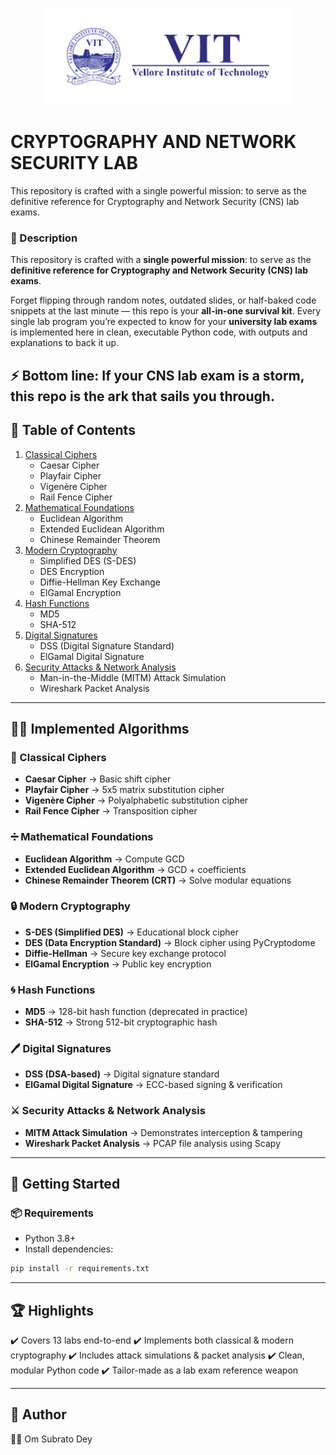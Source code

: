 <p align="center">
  <img src="VIT.png" width="400"/>
</p>

# CRYPTOGRAPHY AND NETWORK SECURITY LAB
 This repository is crafted with a single powerful mission: to serve as the definitive reference for Cryptography and Network Security (CNS) lab exams. 

### 📌 Description  
This repository is crafted with a **single powerful mission**: to serve as the **definitive reference for Cryptography and Network Security (CNS) lab exams**.  

Forget flipping through random notes, outdated slides, or half-baked code snippets at the last minute — this repo is your **all-in-one survival kit**. Every single lab program you’re expected to know for your **university lab exams** is implemented here in clean, executable Python code, with outputs and explanations to back it up.  

⚡ **Bottom line:** If your CNS lab exam is a storm, this repo is the **ark that sails you through**.
---

## 📖 Table of Contents
1. [Classical Ciphers](#-classical-ciphers)  
   - Caesar Cipher  
   - Playfair Cipher  
   - Vigenère Cipher  
   - Rail Fence Cipher  
2. [Mathematical Foundations](#-mathematical-foundations)  
   - Euclidean Algorithm  
   - Extended Euclidean Algorithm  
   - Chinese Remainder Theorem  
3. [Modern Cryptography](#-modern-cryptography)  
   - Simplified DES (S-DES)  
   - DES Encryption  
   - Diffie-Hellman Key Exchange  
   - ElGamal Encryption  
4. [Hash Functions](#-hash-functions)  
   - MD5  
   - SHA-512  
5. [Digital Signatures](#-digital-signatures)  
   - DSS (Digital Signature Standard)  
   - ElGamal Digital Signature  
6. [Security Attacks & Network Analysis](#-security-attacks--network-analysis)  
   - Man-in-the-Middle (MITM) Attack Simulation  
   - Wireshark Packet Analysis  

---

## 🧑‍💻 Implemented Algorithms  

### 🔡 Classical Ciphers  
- **Caesar Cipher** → Basic shift cipher  
- **Playfair Cipher** → 5x5 matrix substitution cipher  
- **Vigenère Cipher** → Polyalphabetic substitution cipher  
- **Rail Fence Cipher** → Transposition cipher  

### ➗ Mathematical Foundations  
- **Euclidean Algorithm** → Compute GCD  
- **Extended Euclidean Algorithm** → GCD + coefficients  
- **Chinese Remainder Theorem (CRT)** → Solve modular equations  

### 🔒 Modern Cryptography  
- **S-DES (Simplified DES)** → Educational block cipher  
- **DES (Data Encryption Standard)** → Block cipher using PyCryptodome  
- **Diffie-Hellman** → Secure key exchange protocol  
- **ElGamal Encryption** → Public key encryption  

### 🌀 Hash Functions  
- **MD5** → 128-bit hash function (deprecated in practice)  
- **SHA-512** → Strong 512-bit cryptographic hash  

### 🖊 Digital Signatures  
- **DSS (DSA-based)** → Digital signature standard  
- **ElGamal Digital Signature** → ECC-based signing & verification  

### ⚔️ Security Attacks & Network Analysis  
- **MITM Attack Simulation** → Demonstrates interception & tampering  
- **Wireshark Packet Analysis** → PCAP file analysis using Scapy  

---

## 🚀 Getting Started  

### 📦 Requirements  
- Python 3.8+  
- Install dependencies:  
```bash
pip install -r requirements.txt
```
---

## 🏆 Highlights

✔️ Covers 13 labs end-to-end ✔️ Implements both classical & modern cryptography ✔️ Includes attack simulations & packet analysis ✔️ Clean, modular Python code ✔️ Tailor-made as a lab exam reference weapon

---

## 🌟 Author
👨‍💻 Om Subrato Dey
